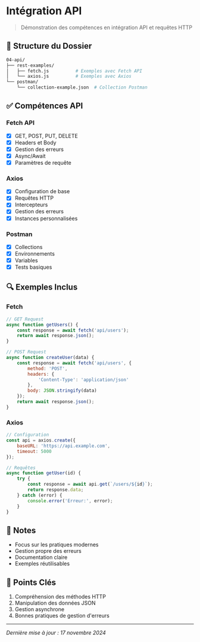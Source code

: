 # Intégration API
> Démonstration des compétences en intégration API et requêtes HTTP

## 📂 Structure du Dossier
```bash
04-api/
├── rest-examples/
│   ├── fetch.js          # Exemples avec Fetch API
│   └── axios.js          # Exemples avec Axios
└── postman/
    └── collection-example.json  # Collection Postman
```

## ✅ Compétences API

### Fetch API
- [x] GET, POST, PUT, DELETE
- [x] Headers et Body
- [x] Gestion des erreurs
- [x] Async/Await
- [x] Paramètres de requête

### Axios
- [x] Configuration de base
- [x] Requêtes HTTP
- [x] Intercepteurs
- [x] Gestion des erreurs
- [x] Instances personnalisées

### Postman
- [x] Collections
- [x] Environnements
- [x] Variables
- [x] Tests basiques

## 🔍 Exemples Inclus

### Fetch
```javascript
// GET Request
async function getUsers() {
    const response = await fetch('api/users');
    return await response.json();
}

// POST Request
async function createUser(data) {
    const response = await fetch('api/users', {
        method: 'POST',
        headers: {
            'Content-Type': 'application/json'
        },
        body: JSON.stringify(data)
    });
    return await response.json();
}
```

### Axios
```javascript
// Configuration
const api = axios.create({
    baseURL: 'https://api.example.com',
    timeout: 5000
});

// Requêtes
async function getUser(id) {
    try {
        const response = await api.get(`/users/${id}`);
        return response.data;
    } catch (error) {
        console.error('Erreur:', error);
    }
}
```

## 📝 Notes
- Focus sur les pratiques modernes
- Gestion propre des erreurs
- Documentation claire
- Exemples réutilisables

## 🔑 Points Clés
1. Compréhension des méthodes HTTP
2. Manipulation des données JSON
3. Gestion asynchrone
4. Bonnes pratiques de gestion d'erreurs

---
*Dernière mise à jour : 17 novembre 2024*